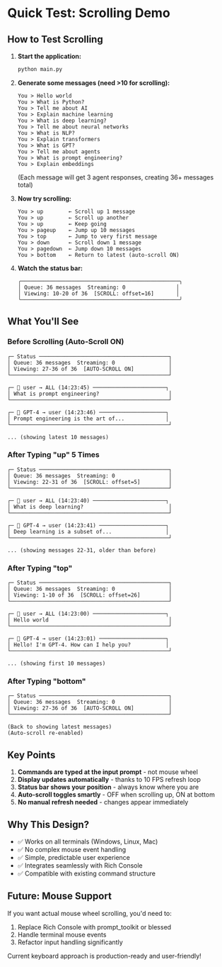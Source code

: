 # Quick Test: Scrolling Demo

## How to Test Scrolling

1. **Start the application:**
   ```bash
   python main.py
   ```

2. **Generate some messages (need >10 for scrolling):**
   ```
   You > Hello world
   You > What is Python?
   You > Tell me about AI
   You > Explain machine learning
   You > What is deep learning?
   You > Tell me about neural networks
   You > What is NLP?
   You > Explain transformers
   You > What is GPT?
   You > Tell me about agents
   You > What is prompt engineering?
   You > Explain embeddings
   ```
   
   (Each message will get 3 agent responses, creating 36+ messages total)

3. **Now try scrolling:**
   ```
   You > up        ← Scroll up 1 message
   You > up        ← Scroll up another
   You > up        ← Keep going
   You > pageup    ← Jump up 10 messages
   You > top       ← Jump to very first message
   You > down      ← Scroll down 1 message
   You > pagedown  ← Jump down 10 messages
   You > bottom    ← Return to latest (auto-scroll ON)
   ```

4. **Watch the status bar:**
   ```
   ╭──────────────────────────────────────────────────╮
   │ Queue: 36 messages  Streaming: 0                │
   │ Viewing: 10-20 of 36  [SCROLL: offset=16]       │
   ╰──────────────────────────────────────────────────╯
   ```

## What You'll See

### Before Scrolling (Auto-Scroll ON)
```
┌─ Status ─────────────────────────────────────────┐
│ Queue: 36 messages  Streaming: 0                 │
│ Viewing: 27-36 of 36  [AUTO-SCROLL ON]           │
└──────────────────────────────────────────────────┘

┌─ 👤 user → ALL (14:23:45) ───────────────────────┐
│ What is prompt engineering?                      │
└──────────────────────────────────────────────────┘

┌─ 🤖 GPT-4 → user (14:23:46) ─────────────────────┐
│ Prompt engineering is the art of...             │
└──────────────────────────────────────────────────┘

... (showing latest 10 messages)
```

### After Typing "up" 5 Times
```
┌─ Status ─────────────────────────────────────────┐
│ Queue: 36 messages  Streaming: 0                 │
│ Viewing: 22-31 of 36  [SCROLL: offset=5]         │
└──────────────────────────────────────────────────┘

┌─ 👤 user → ALL (14:23:40) ───────────────────────┐
│ What is deep learning?                           │
└──────────────────────────────────────────────────┘

┌─ 🤖 GPT-4 → user (14:23:41) ─────────────────────┐
│ Deep learning is a subset of...                 │
└──────────────────────────────────────────────────┘

... (showing messages 22-31, older than before)
```

### After Typing "top"
```
┌─ Status ─────────────────────────────────────────┐
│ Queue: 36 messages  Streaming: 0                 │
│ Viewing: 1-10 of 36  [SCROLL: offset=26]         │
└──────────────────────────────────────────────────┘

┌─ 👤 user → ALL (14:23:00) ───────────────────────┐
│ Hello world                                      │
└──────────────────────────────────────────────────┘

┌─ 🤖 GPT-4 → user (14:23:01) ─────────────────────┐
│ Hello! I'm GPT-4. How can I help you?           │
└──────────────────────────────────────────────────┘

... (showing first 10 messages)
```

### After Typing "bottom"
```
┌─ Status ─────────────────────────────────────────┐
│ Queue: 36 messages  Streaming: 0                 │
│ Viewing: 27-36 of 36  [AUTO-SCROLL ON]           │
└──────────────────────────────────────────────────┘

(Back to showing latest messages)
(Auto-scroll re-enabled)
```

## Key Points

1. **Commands are typed at the input prompt** - not mouse wheel
2. **Display updates automatically** - thanks to 10 FPS refresh loop
3. **Status bar shows your position** - always know where you are
4. **Auto-scroll toggles smartly** - OFF when scrolling up, ON at bottom
5. **No manual refresh needed** - changes appear immediately

## Why This Design?

- ✅ Works on all terminals (Windows, Linux, Mac)
- ✅ No complex mouse event handling
- ✅ Simple, predictable user experience
- ✅ Integrates seamlessly with Rich Console
- ✅ Compatible with existing command structure

## Future: Mouse Support

If you want actual mouse wheel scrolling, you'd need to:
1. Replace Rich Console with prompt_toolkit or blessed
2. Handle terminal mouse events
3. Refactor input handling significantly

Current keyboard approach is production-ready and user-friendly!
